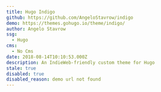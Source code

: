 ```yaml
---
title: Hugo Indigo
github: https://github.com/AngeloStavrow/indigo
demo: https://themes.gohugo.io/theme/indigo/
author: Angelo Stavrow
ssg:
  - Hugo
cms:
  - No Cms
date: 2018-08-14T10:10:53.000Z
description: An IndieWeb-friendly custom theme for Hugo
stale: true
disabled: true
disabled_reason: demo url not found
---
```


